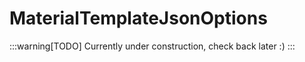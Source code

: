 ﻿
# MaterialTemplateJsonOptions

:::warning[TODO]
Currently under construction, check back later :)
:::

